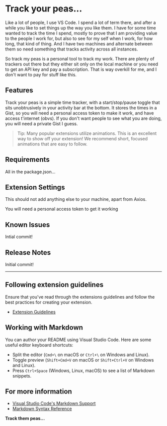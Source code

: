 # Track your peas...

Like a lot of people, I use VS Code. I spend a lot of term there, and after a while you like to set things up the way you like them. I have for some time wanted to track the time I spend, mostly to prove that I am providing value to the people I work for, but also to see for my self when I work, for how long, that kind of thing. And I have two machines and alternate between them so need something that tracks activity across all instances.

So track my peas is a personal tool to track my work. There are plenty of trackers out there but they either sit only on the local machine or you need to get an API key and pay a subscription. That is way overkill for me, and I don't want to pay for stuff like this. 

## Features

Track your peas is a simple time tracker, with a start/stop/pause toggle that sits unobtrusively in your activity bar at the bottom. It stores the times in a Gist, so you will need a personal access token to make it work, and have access t'internet (obvs). If you don't want people to see what you are doing, you will need a private Gist I guess.

<!-- For example if there is an image subfolder under your extension project workspace:

\!\[feature X\]\(images/feature-x.png\) -->

> Tip: Many popular extensions utilize animations. This is an excellent way to show off your extension! We recommend short, focused animations that are easy to follow.

## Requirements

All in the package.json...

## Extension Settings

This should not add anything else to your machine, apart from Axios.

You will need a personal access token to get it working

## Known Issues

Intial commit!

## Release Notes

Initial commit!

---

## Following extension guidelines

Ensure that you've read through the extensions guidelines and follow the best practices for creating your extension.

* [Extension Guidelines](https://code.visualstudio.com/api/references/extension-guidelines)

## Working with Markdown

You can author your README using Visual Studio Code. Here are some useful editor keyboard shortcuts:

* Split the editor (`Cmd+\` on macOS or `Ctrl+\` on Windows and Linux).
* Toggle preview (`Shift+Cmd+V` on macOS or `Shift+Ctrl+V` on Windows and Linux).
* Press `Ctrl+Space` (Windows, Linux, macOS) to see a list of Markdown snippets.

## For more information

* [Visual Studio Code's Markdown Support](http://code.visualstudio.com/docs/languages/markdown)
* [Markdown Syntax Reference](https://help.github.com/articles/markdown-basics/)

**Track them peas...**
